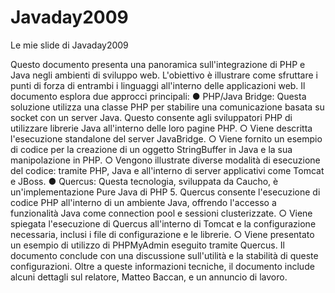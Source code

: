 # Javaday2009
Le mie slide di Javaday2009


Questo documento presenta una panoramica sull'integrazione di PHP e Java negli ambienti di sviluppo web.
L'obiettivo è illustrare come sfruttare i punti di forza di entrambi i linguaggi all'interno delle applicazioni web.
Il documento esplora due approcci principali:
●
PHP/Java Bridge:  Questa soluzione utilizza una classe PHP per stabilire una comunicazione basata su socket con un server Java. Questo consente agli sviluppatori PHP di utilizzare librerie Java all'interno delle loro pagine PHP.
○
Viene descritta l'esecuzione standalone del server JavaBridge.
○
Viene fornito un esempio di codice per la creazione di un oggetto StringBuffer in Java e la sua manipolazione in PHP.
○
Vengono illustrate diverse modalità di esecuzione del codice: tramite PHP, Java e all'interno di server applicativi come Tomcat e JBoss.
●
Quercus: Questa tecnologia, sviluppata da Caucho, è un'implementazione Pure Java di PHP 5. Quercus consente l'esecuzione di codice PHP all'interno di un ambiente Java, offrendo l'accesso a funzionalità Java come connection pool e sessioni clusterizzate.
○
Viene spiegata l'esecuzione di Quercus all'interno di Tomcat e la configurazione necessaria, inclusi i file di configurazione e le librerie.
○
Viene presentato un esempio di utilizzo di PHPMyAdmin eseguito tramite Quercus.
Il documento conclude con una discussione sull'utilità e la stabilità di queste configurazioni.
Oltre a queste informazioni tecniche, il documento include alcuni dettagli sul relatore, Matteo Baccan, e un annuncio di lavoro.
